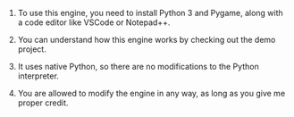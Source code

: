 1. To use this engine, you need to install Python 3 and Pygame, along with a code editor like VSCode or Notepad++.

2. You can understand how this engine works by checking out the demo project.

3. It uses native Python, so there are no modifications to the Python interpreter.

4. You are allowed to modify the engine in any way, as long as you give me proper credit.
